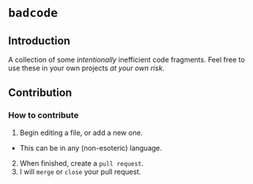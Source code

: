 # `badcode`
## Introduction
A collection of some *intentionally* inefficient code fragments.
Feel free to use these in your own projects *at your own risk*.
## Contribution
### How to contribute
1. Begin editing a file, or add a new one.
- This can be in any (non-esoteric) language.
2. When finished, create a `pull request`.
3. I will `merge` or `close` your pull request.

